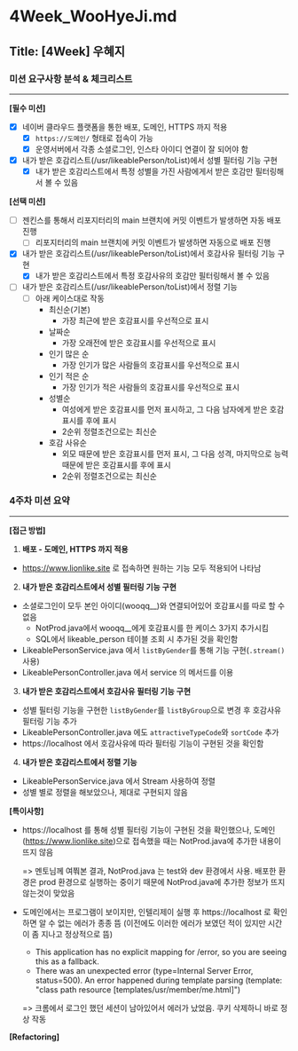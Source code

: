 # 4Week_WooHyeJi.md

## Title: [4Week] 우혜지

### 미션 요구사항 분석 & 체크리스트

---
**[필수 미션]**
- [x] 네이버 클라우드 플랫폼을 통한 배포, 도메인, HTTPS 까지 적용
  - [x] `https://도메인/` 형태로 접속이 가능
  - [x] 운영서버에서 각종 소셜로그인, 인스타 아이디 연결이 잘 되어야 함
- [x] 내가 받은 호감리스트(/usr/likeablePerson/toList)에서 성별 필터링 기능 구현
  - [x] 내가 받은 호감리스트에서 특정 성별을 가진 사람에게서 받은 호감만 필터링해서 볼 수 있음

**[선택 미션]**
- [ ] 젠킨스를 통해서 리포지터리의 main 브랜치에 커밋 이벤트가 발생하면 자동 배포 진행
  - [ ] 리포지터리의 main 브랜치에 커밋 이벤트가 발생하면 자동으로 배포 진행
- [x] 내가 받은 호감리스트(/usr/likeablePerson/toList)에서 호감사유 필터링 기능 구현
  - [x] 내가 받은 호감리스트에서 특정 호감사유의 호감만 필터링해서 볼 수 있음
- [ ] 내가 받은 호감리스트(/usr/likeablePerson/toList)에서 정렬 기능
  - [ ] 아래 케이스대로 작동
    - 최신순(기본)
      - 가장 최근에 받은 호감표시를 우선적으로 표시
    - 날짜순
      - 가장 오래전에 받은 호감표시를 우선적으로 표시
    - 인기 많은 순
      - 가장 인기가 많은 사람들의 호감표시를 우선적으로 표시
    - 인기 적은 순
      - 가장 인기가 적은 사람들의 호감표시를 우선적으로 표시
    - 성별순
      - 여성에게 받은 호감표시를 먼저 표시하고, 그 다음 남자에게 받은 호감표시를 후에 표시
      - 2순위 정렬조건으로는 최신순
    - 호감 사유순
      - 외모 때문에 받은 호감표시를 먼저 표시, 그 다음 성격, 마지막으로 능력 때문에 받은 호감표시를 후에 표시
      - 2순위 정렬조건으로는 최신순



### 4주차 미션 요약

---

**[접근 방법]**
1. **배포 - 도메인, HTTPS 까지 적용**
  - https://www.lionlike.site 로 접속하면 원하는 기능 모두 적용되어 나타남

2. **내가 받은 호감리스트에서 성별 필터링 기능 구현**
  - 소셜로그인이 모두 본인 아이디(wooqq__)와 연결되어있어 호감표시를 따로 할 수 없음
    - NotProd.java에서 wooqq__에게 호감표시를 한 케이스 3가지 추가시킴
    - SQL에서 likeable_person 테이블 조회 시 추가된 것을 확인함
  - LikeablePersonService.java 에서 `listByGender`를 통해 기능 구현(`.stream()` 사용)
  - LikeablePersonController.java 에서 service 의 메서드를 이용

3. **내가 받은 호감리스트에서 호감사유 필터링 기능 구현**
  - 성별 필터링 기능을 구현한 `listByGender`를 `listByGroup`으로 변경 후 호감사유 필터링 기능 추가
  - LikeablePersonController.java 에도 `attractiveTypeCode`와 `sortCode` 추가
  - https://localhost 에서 호감사유에 따라 필터링 기능이 구현된 것을 확인함

4. **내가 받은 호감리스트에서 정렬 기능**
  - LikeablePersonService.java 에서 Stream 사용하여 정렬
  - 성별 별로 정렬을 해보았으나, 제대로 구현되지 않음



**[특이사항]**
- https://localhost 를 통해 성별 필터링 기능이 구현된 것을 확인했으나, 도메인(https://www.lionlike.site)으로 접속했을 때는 NotProd.java에 추가한 내용이 뜨지 않음
    
    => 멘토님께 여쭤본 결과, NotProd.java 는 test와 dev 환경에서 사용. 배포한 환경은 prod 환경으로 실행하는 중이기 때문에 NotProd.java에 추가한 정보가 뜨지 않는것이 맞았음

- 도메인에서는 프로그램이 보이지만, 인텔리제이 실행 후 https://localhost 로 확인하면 알 수 없는 에러가 종종 뜸
  (이전에도 이러한 에러가 보였던 적이 있지만 시간이 좀 지나고 정상적으로 뜸)
  - This application has no explicit mapping for /error, so you are seeing this as a fallback.
  - There was an unexpected error (type=Internal Server Error, status=500).
    An error happened during template parsing (template: "class path resource [templates/usr/member/me.html]")
    
  => 크롬에서 로그인 했던 세션이 남아있어서 에러가 났었음. 쿠키 삭제하니 바로 정상 작동


**[Refactoring]**
